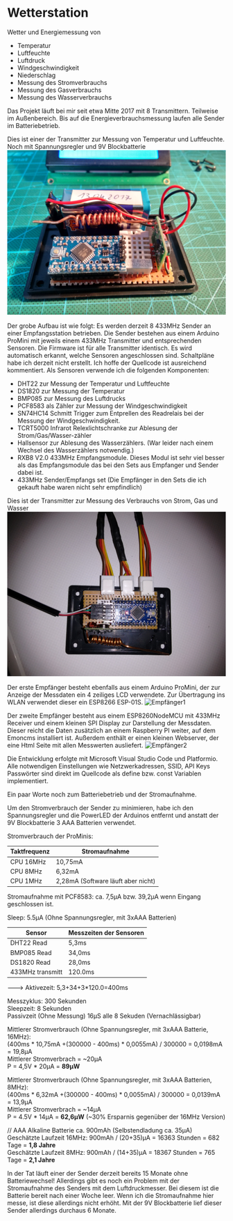 # Wetterstation
Wetter und Energiemessung von
- Temperatur
- Luftfeuchte
- Luftdruck
- Windgeschwindigkeit
- Niederschlag
- Messung des Stromverbrauchs
- Messung des Gasverbrauchs
- Messung des Wasserverbrauchs

Das Projekt läuft bei mir seit etwa Mitte 2017 mit 8 Transmittern. Teilweise im Außenbereich.
Bis auf die Energieverbrauchsmessung laufen alle Sender im Batteriebetrieb. 

Dies ist einer der Transmitter zur Messung von Temperatur und Luftfeuchte. Noch mit Spannungsregler und 9V Blockbatterie
![Transmitter](https://github.com/Apostrophe64/Wetterstation/blob/main/Images/Sender%20zur%20Messung%20der%20Luftfeuchte.jpg)

Der grobe Aufbau ist wie folgt:
Es werden derzeit 8 433MHz Sender an einer Empfangsstation betrieben.
Die Sender bestehen aus einem Arduino ProMini mit jeweils einem 433MHz Transmitter und entsprechenden Sensoren.
Die Firmware ist für alle Transmitter identisch. Es wird automatisch erkannt, welche Sensoren angeschlossen sind.
Schaltpläne habe ich derzeit nicht erstellt. Ich hoffe der Quellcode ist ausreichend kommentiert.
Als Sensoren verwende ich die folgenden Komponenten:
- DHT22 zur Messung der Temperatur und Luftfeuchte 
- DS1820 zur Messung der Temperatur
- BMP085 zur Messung des Luftdrucks
- PCF8583 als Zähler zur Messung der Windgeschwindigkeit
- SN74HC14 Schmitt Trigger zum Entprellen des Readrelais bei der Messung der Windgeschwindigkeit.
- TCRT5000 Infrarot Relexlichtschranke zur Ablesung der Strom/Gas/Wasser-zähler
- Hallsensor zur Ablesung des Wasserzählers. (War leider nach einem Wechsel des Wasserzählers notwendig.)
- RXB8 V2.0 433MHz Empfangsmodule. Dieses Modul ist sehr viel besser als das Empfangsmodule das bei den Sets aus Empfanger und Sender dabei ist.
- 433MHz Sender/Empfangs set (Die Empfänger in den Sets die ich gekauft habe waren nicht sehr empfindlich)

Dies ist der Transmitter zur Messung des Verbrauchs von Strom, Gas und Wasser
![Transmitter](https://github.com/Apostrophe64/Wetterstation/blob/main/Images/Sender%20zur%20Verbrauchsmessung%20Innen.jpg)


Der erste Empfänger besteht ebenfalls aus einem Arduino ProMini, der zur Anzeige der Messdaten
ein 4 zeiliges LCD verwendete. Zur Übertragung ins WLAN verwendet dieser ein ESP8266 ESP-01S.
![Empfänger1](https://github.com/Apostrophe64/Wetterstation/blob/main/Images/Erster%20Empf%C3%A4nger%20in%20Betrieb.jpg)

Der zweite Empfänger besteht aus einem ESP8260NodeMCU mit 433MHz Receiver und einem kleinen SPI Display
zur Darstellung der Messdaten. Dieser reicht die Daten zusätzlich an einem Raspberry PI weiter, auf dem
Emoncms installiert ist. Außerdem enthält er einen kleinen Webserver, der eine Html Seite mit allen Messwerten ausliefert.
![Empfänger2](https://github.com/Apostrophe64/Wetterstation/blob/main/Images/Zweiter%20Empf%C3%A4nger.jpg)

Die Entwicklung erfolgte mit Microsoft Visual Studio Code und Platformio.
Alle notwendigen Einstellungen wie Netzwerkadressen, SSID, API Keys Passwörter sind direkt im Quellcode
als define bzw. const Variablen implementiert.

Ein paar Worte noch zum Batteriebetrieb und der Stromaufnahme.

Um den Stromverbrauch der Sender zu minimieren, habe ich den Spannungsregler und die PowerLED der Arduinos entfernt
und anstatt der 9V Blockbatterie 3 AAA Batterien verwendet.

Stromverbrauch der ProMinis:

Taktfrequenz | Stromaufnahme
-------------|--------------
CPU 16MHz | 10,75mA
CPU 8MHz  | 6,32mA
CPU 1MHz  |  2,28mA (Software läuft aber nicht)

Stromaufnahme mit PCF8583: ca. 7,5µA bzw. 39,2µA wenn Eingang geschlossen ist.

Sleep:  5.5µA (Ohne Spannungsregler, mit 3xAAA Batterien)

Sensor | Messzeiten der Sensoren
------------|--------------------
DHT22 Read  |        5,3ms
BMP085 Read |     34,0ms
DS1820 Read |     28,0ms
433MHz transmitt | 120.0ms

---> Aktivezeit: 5,3+34+3*120.0=400ms

Messzyklus: 300 Sekunden  
Sleepzeit: 8 Sekunden  
Passivzeit (Ohne Messung) 16µS alle 8 Sekuden (Vernachlässigbar)  

Mittlerer Stromverbrauch (Ohne Spannungsregler, mit 3xAAA Batterie, 16MHz):  
(400ms * 10,75mA +(300000 - 400ms) * 0,0055mA) / 300000 = 0,0198mA = 19,8µA  
Mittlerer Stromverbrach = ~20µA  
P = 4,5V * 20µA = **89µW**


Mittlerer Stromverbrauch (Ohne Spannungsregler, mit 3xAAA Batterien, 8MHz):  
(400ms * 6,32mA +(300000 - 400ms) * 0,0055mA) / 300000 = 0,0139mA = 13,9µA  
Mittlerer Stromverbrach = ~14µA  
P = 4.5V * 14µA = **62,6µW** (~30% Ersparnis gegenüber der 16MHz Version)  


// AAA Alkaline Batterie ca. 900mAh (Selbstendladung ca. 35µA)  
Geschätzte Laufzeit 16MHz: 900mAh / (20+35)µA = 16363 Stunden = 682 Tage = **1,8 Jahre**   
Geschätzte Laufzeit 8MHz:  900mAh / (14+35)µA = 18367 Stunden = 765 Tage = **2,1 Jahre**  


In der Tat läuft einer der Sender derzeit bereits 15 Monate ohne Batteriewechsel!
Allerdings gibt es noch ein  Problem mit der Stromaufnahme des Senders mit dem Luftdruckmesser.
Bei diesem ist die Batterie bereit nach einer Woche leer. Wenn ich die Stromaufnahme hier messe, ist diese allerdings
nicht erhöht. Mit der 9V Blockbatterie lief dieser Sender allerdings durchaus 6 Monate.

